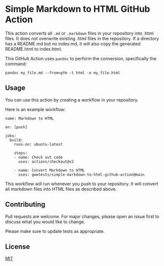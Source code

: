 # Simple Markdown to HTML GitHub Action

This action converts all `.md` or `.markdown` files in your repository
into .html files. It does not overwrite existing .html files in the
repository. If a directory has a README.md but no index.md, it will
also copy the generated README.html to index.html.

This GitHub Action uses `pandoc` to perform the conversion,
specifically the command:

```
pandoc my_file.md --from=gfm -t html -o my_file.html
```

## Usage

You can use this action by creating a workflow in your repository.

Here is an example workflow:

```
name: Markdown to HTML

on: [push]

jobs:
  build:
    runs-on: ubuntu-latest

    steps:
    - name: Check out code
      uses: actions/checkout@v2

    - name: Convert Markdown to HTML
      uses: gwwtests/simple-markdown-to-html-github-action@main
``` 

This workflow will run whenever you push to your repository. It will
convert all markdown files into HTML files as described above.

## Contributing

Pull requests are welcome. For major changes, please open an issue
first to discuss what you would like to change.

Please make sure to update tests as appropriate.

## License

[MIT](https://choosealicense.com/licenses/mit/)

